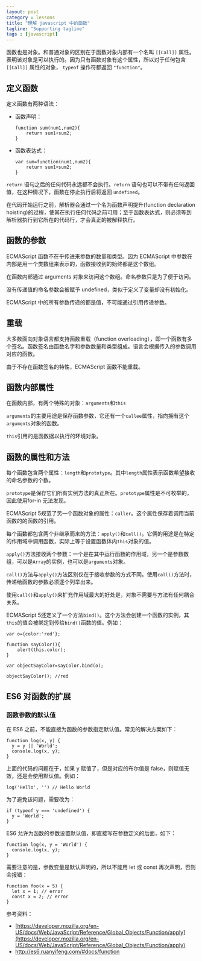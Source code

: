 ```yaml
---
layout: post
category : lessons
title: "理解 javascript 中的函数"
tagline: "Supporting tagline"
tags : [javascript]
---
```


函数也是对象。和普通对象的区别在于函数对象内部有一个名叫 `[[Call]]` 属性。表明该对象是可以执行的。因为只有函数对象有这个属性，所以对于任何包含 `[[Call]]` 属性的对象， `typeof` 操作符都返回 `"function"`。

## 定义函数

定义函数有两种语法：

- 函数声明：

	```
	function sum(num1,num2){
		return sum1+sum2;
	}
	```
- 函数表达式：

	```
	var sum=function(num1,num2){
		return sum1+sum2;
	}
	```
	
`return` 语句之后的任何代码永远都不会执行。`return` 语句也可以不带有任何返回值，在这种情况下，函数在停止执行后将返回 `undefined`。

在代码开始运行之前，解析器会通过一个名为函数声明提升(function declaration hoisting)的过程，使其在执行任何代码之前可用；至于函数表达式，则必须等到解析器执行到它所在的代码行，才会真正的被解释执行。


## 函数的参数

ECMAScript 函数不在乎传进来参数的数量和类型。因为 ECMAScript 中参数在内部是用一个类数组来表示的，函数接收到的始终都是这个数组。

在函数内部通过 arguments 对象来访问这个数组。命名参数只是为了便于访问。

没有传递值的命名参数会被赋予 undefined，类似于定义了变量却没有初始化。

ECMAScript 中的所有参数传递的都是值，不可能通过引用传递参数。

## 重载

大多数面向对象语言都支持函数重载（function overloading），即一个函数有多个签名。函数签名由函数名字和参数数量和类型组成。语言会根据传入的参数调用对应的函数。

由于不存在函数签名的特性，ECMAScript 函数不能重载。


## 函数内部属性

在函数内部，有两个特殊的对象：`arguments`和`this`

`arguments`的主要用途是保存函数参数，它还有一个`callee`属性，指向拥有这个`arguments`对象的函数。

`this`引用的是函数据以执行的环境对象。

## 函数的属性和方法

每个函数包含两个属性：`length`和`prototype`。其中`length`属性表示函数希望接收的命名参数的个数。

`prototype`是保存它们所有实例方法的真正所在。`prototype`属性是不可枚举的，因此使用for-in 无法发现。

ECMAScript 5规范了另一个函数对象的属性：`caller`。这个属性保存着调用当前函数的的函数的引用。

每个函数都包含两个非继承而来的方法：`apply()`和`call()`。它俩的用途是在特定的作用域中调用函数，实际上等于设置函数体内`this`对象的值。


`apply()`方法接收两个参数：一个是在其中运行函数的作用域，另一个是参数数组，可以是`Array`的实例，也可以是`arguments`对象。

`call()`方法与`apply()`方法区别仅在于接收参数的方式不同。使用`call()`方法时，传递给函数的参数必须逐个列举出来。

使用`call()`和`apply()`来扩充作用域最大的好处是，对象不需要与方法有任何耦合关系。

ECMAScript 5还定义了一个方法`bind()`。这个方法会创建一个函数的实例，其`this`的值会被绑定到传给`bind()`函数的值。例如：

```
var o={color:'red'};

function sayColor(){
	alert(this.color);
}

var objectSayColor=sayColor.bind(o);

objectSayColor(); //red
```

## ES6 对函数的扩展

### 函数参数的默认值

在 ES6 之前，不能直接为函数的参数指定默认值。常见的解决方案如下：

```
function log(x, y) {
  y = y || 'World';
  console.log(x, y);
}
```

上面的代码的问题在于，如果 y 赋值了，但是对应的布尔值是 false，则赋值无效，还是会使用默认值。例如：

```
log('Hello', '') // Hello World
```

为了避免该问题，需要改为：

```
if (typeof y === 'undefined') {
  y = 'World';
}
```

ES6 允许为函数的参数设置默认值，即直接写在参数定义的后面，如下：

```
function log(x, y = 'World') {
  console.log(x, y);
}
```

需要注意的是，参数变量是默认声明的，所以不能用 let 或 const 再次声明，否则会报错：

```
function foo(x = 5) {
  let x = 1; // error
  const x = 2; // error
}
```


参考资料：

- [https://developer.mozilla.org/en-US/docs/Web/JavaScript/Reference/Global_Objects/Function/apply](https://developer.mozilla.org/en-US/docs/Web/JavaScript/Reference/Global_Objects/Function/apply)
- http://es6.ruanyifeng.com/#docs/function

